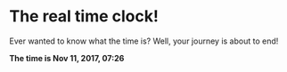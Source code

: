 # The real time clock!

Ever wanted to know what the time is? Well, your journey is about to end!

**The time is Nov 11, 2017, 07:26**